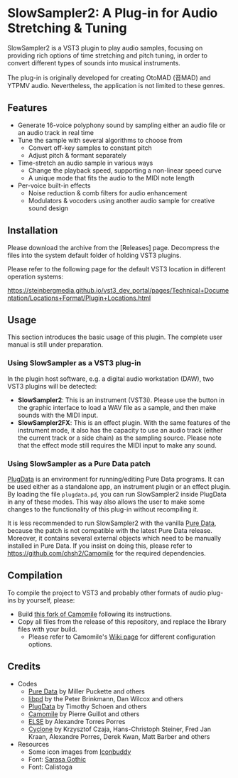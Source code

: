 # SlowSampler2: A Plug-in for Audio Stretching & Tuning

SlowSampler2 is a VST3 plugin to play audio samples, focusing on providing rich options of time stretching and pitch tuning, in order to convert different types of sounds into musical instruments.

The plug-in is originally developed for creating OtoMAD (音MAD) and YTPMV audio. Nevertheless, the application is not limited to these genres.

## Features
- Generate 16-voice polyphony sound by sampling either an audio file or an audio track in real time
- Tune the sample with several algorithms to choose from
    - Convert off-key samples to constant pitch
    - Adjust pitch & formant separately
- Time-stretch an audio sample in various ways
    - Change the playback speed, supporting a non-linear speed curve
    - A unique mode that fits the audio to the MIDI note length
- Per-voice built-in effects
    - Noise reduction & comb filters for audio enhancement
    - Modulators & vocoders using another audio sample for creative sound design

## Installation

Please download the archive from the [Releases] page. Decompress the files into the system default folder of holding VST3 plugins.

Please refer to the following page for the default VST3 location in different operation systems:

https://steinbergmedia.github.io/vst3_dev_portal/pages/Technical+Documentation/Locations+Format/Plugin+Locations.html

## Usage

This section introduces the basic usage of this plugin. The complete user manual is still under preparation.

### Using SlowSampler as a VST3 plug-in

In the plugin host software, e.g. a digital audio workstation (DAW), two VST3 plugins will be detected:

- **SlowSampler2**: This is an instrument (VST3i). Please use the button in the graphic interface to load a WAV file as a sample, and then make sounds with the MIDI input.
- **SlowSampler2FX**: This is an effect plugin. With the same features of the instrument mode, it also has the capacity to use an audio track (either the current track or a side chain) as the sampling source. Please note that the effect mode still requires the MIDI input to make any sound.

### Using SlowSampler as a Pure Data patch

[PlugData](https://plugdata.org/) is an environment for running/editing Pure Data programs. It can be used either as a standalone app, an instrument plugin or an effect plugin. By loading the file `plugdata.pd`, you can run SlowSampler2 inside PlugData in any of these modes. This way also allows the user to make some changes to the functionality of this plug-in without recompiling it.

It is less recommended to run SlowSampler2 with the vanilla [Pure Data](https://puredata.info/), because the patch is not compatible with the latest Pure Data release. Moreover, it contains several external objects which need to be manually installed in Pure Data. If you insist on doing this, please refer to https://github.com/chsh2/Camomile for the required dependencies.

## Compilation

To compile the project to VST3 and probably other formats of audio plug-ins by yourself, please:

- Build [this fork of Camomile](https://github.com/chsh2/Camomile) following its instructions.
- Copy all files from the release of this repository, and replace the library files with your build.
  - Please refer to Camomile's [Wiki page](https://github.com/pierreguillot/Camomile/wiki/How-to-create-new-plugins) for different configuration options.

## Credits

- Codes
    - [Pure Data](https://puredata.info/) by Miller Puckette and others
    - [libpd](https://github.com/libpd/libpd) by the Peter Brinkmann, Dan Wilcox and others
    - [PlugData](https://plugdata.org/) by Timothy Schoen and others
    - [Camomile](https://github.com/pierreguillot/Camomile) by Pierre Guillot and others
    - [ELSE](https://github.com/porres/pd-else) by Alexandre Torres Porres
    - [Cyclone](https://github.com/porres/pd-cyclone) by Krzysztof Czaja, Hans-Christoph Steiner, Fred Jan Kraan, Alexandre Porres, Derek Kwan, Matt Barber and others
- Resources
    - Some icon images from [Iconbuddy](https://iconbuddy.app/)
    - Font: [Sarasa Gothic](https://github.com/be5invis/Sarasa-Gothic)
    - Font: Calistoga
